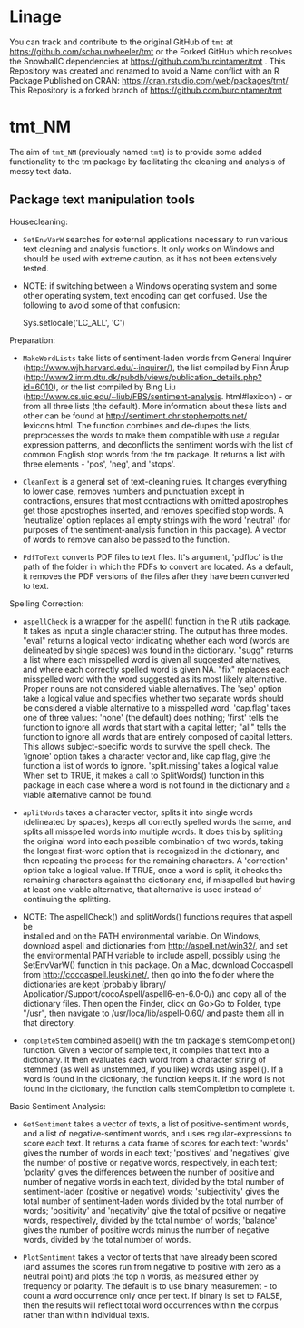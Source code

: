 # Linage 
You can track and contribute to the original GitHub of `tmt` at https://github.com/schaunwheeler/tmt
or the Forked GitHub which resolves the SnowballC dependencies at https://github.com/burcintamer/tmt .
This Repository was created and renamed to avoid a Name conflict with an R Package Published on CRAN: https://cran.rstudio.com/web/packages/tmt/
This Repository is a forked branch of https://github.com/burcintamer/tmt


# tmt_NM

The aim of `tmt_NM` (previously named `tmt`) is to provide some added functionality to the tm package by 
facilitating the cleaning and analysis of messy text data. 



## Package text manipulation tools

Housecleaning:

* `SetEnvVarW` searches for external applications necessary to run various text
  cleaning and analysis functions. It only works on Windows and should be used
  with extreme caution, as it has not been extensively tested.
  
* NOTE: if switching between a Windows operating system and some other 
  operating system, text encoding can get confused. Use the following to avoid 
  some of that confusion:
  
    Sys.setlocale('LC_ALL', 'C')


Preparation:

* `MakeWordLists` take lists of sentiment-laden words from General Inquirer
  (http://www.wjh.harvard.edu/~inquirer/), the list compiled by Finn Årup 
  (http://www2.imm.dtu.dk/pubdb/views/publication_details.php?id=6010), or the 
  list compiled by Bing Liu (http://www.cs.uic.edu/~liub/FBS/sentiment-analysis.
  html#lexicon) - or from all three lists (the default). More information about
  these lists and other can be found at http://sentiment.christopherpotts.net/
  lexicons.html. The function combines and de-dupes the lists, preprocesses
  the words to make them compatible with use a regular expression patterns, and
  deconflicts the sentiment words with the list of common English stop words
  from the tm package. It returns a list with three elements - 'pos', 'neg', 
  and 'stops'.

* `CleanText` is a general set of text-cleaning rules. It changes everything to
  lower case, removes numbers and punctuation except in contractions, ensures 
  that most contractions with omitted apostrophes get those apostrophes 
  inserted, and removes specified stop words. A 'neutralize' option replaces all
  empty strings with the word 'neutral' (for purposes of the sentiment-analysis
  function in this package). A vector of words to remove can also be passed to
  the function.
  
* `PdfToText` converts PDF files to text files. It's argument, 'pdfloc' is the 
  path of the folder in which the PDFs to convert are located. As a default, it
  removes the PDF versions of the files after they have been converted to text.

Spelling Correction:
  
* `aspellCheck` is a wrapper for the aspell() function in the R utils package.
  It takes as input a single character string. The output has three
  modes. "eval" returns a logical vector indicating whether each word (words are 
  delineated by single spaces) was found in the dictionary. "sugg" returns a 
  list where each misspelled word is given all suggested alternatives, and where
  each correctly spelled word is given NA. "fix" replaces each misspelled word
  with the word suggested as its most likely alternative. Proper nouns are not
  considered viable alternatives. The 'sep' option take a logical value and 
  specifies whether two separate words should be considered a viable alternative
  to a misspelled word. 'cap.flag' takes one of three values: 'none' (the 
  default) does nothing; 'first' tells the function to ignore all words that 
  start with a capital letter; "all" tells the function to ignore all words that
  are entirely composed of capital letters. This allows subject-specific words 
  to survive the spell check. The 'ignore' option takes a character vector and,
  like cap.flag, give the function a list of words to ignore. 'split.missing' 
  takes a logical value. When set to TRUE, it makes a call to SplitWords() 
  function in this package in each case where a word is not found in the
  dictionary and a viable alternative cannot be found.

* `aplitWords` takes a character vector, splits it into single words (delineated
  by spaces), keeps all correctly spelled words the same, and splits all 
  misspelled words into multiple words. It does this by splitting the original 
  word into each possible combination of two words, taking the longest first-word
  option that is recognized in the dictionary, and then repeating the process 
  for the remaining characters. A 'correction' option take a logical value. If 
  TRUE, once a word is split, it checks the remaining characters against the
  dictionary and, if misspelled but having at least one viable alternative, that
  alternative is used instead of continuing the splitting.
  
* NOTE: The aspellCheck() and splitWords() functions requires that aspell be    
  installed and on the PATH environmental variable. On Windows, download aspell 
  and dictionaries from http://aspell.net/win32/, and set the environmental PATH 
  variable to include aspell, possibly using the SetEnvVarW() function in this 
  package. On a Mac, download Cocoaspell from http://cocoaspell.leuski.net/, 
  then go into the folder where the dictionaries are kept (probably library/
  Application/Support/cocoAspell/aspell6-en-6.0-0/) and copy all of the 
  dictionary files. Then open the Finder, click on Go>Go to Folder, type "/usr", 
  then navigate to /usr/loca/lib/aspell-0.60/ and paste them all in that 
  directory.

* `completeStem` combined aspell() with the tm package's stemCompletion()
  function. Given a vector of sample text, it compiles that text into a 
  dictionary. It then evaluates each word from a character string of stemmed
  (as well as unstemmed, if you like) words using aspell(). If a word is found
  in the dictionary, the function keeps it. If the word is not found in the 
  dictionary, the function calls stemCompletion to complete it.

Basic Sentiment Analysis:

* `GetSentiment` takes a vector of texts, a list of positive-sentiment words, 
  and a list of negative-sentiment words, and uses regular-expressions to score
  each text. It returns a data frame of scores for each text: 'words' gives the 
  number of words in each text; 'positives' and 'negatives' give the number of 
  positive or negative words, respectively, in each text; 'polarity' gives the 
  differences between the number of positive and number of negative words in 
  each text, divided by the total number of sentiment-laden (positive or 
  negative) words; 'subjectivity' gives the total number of sentiment-laden 
  words divided by the total number of words; 'positivity' and 'negativity' give
  the total of positive or negative words, respectively, divided by the total 
  number of words; 'balance' gives the number of positive words minus the number
  of negative words, divided by the total number of words.

* `PlotSentiment` takes a vector of texts that have already been scored (and 
  assumes the scores run from negative to positive with zero as a neutral point)
  and plots the top n words, as measured either by frequency or polarity. The 
  default is to use binary measurement - to count a word occurrence only once per
  text. If binary is set to FALSE, then the results will reflect total word
  occurrences within the corpus rather than within individual texts.
